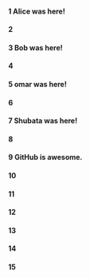 #### 1 Alice was here!
#### 2
#### 3 Bob was here!
#### 4
#### 5 omar was here!
#### 6
#### 7 Shubata was here!
#### 8
#### 9 GitHub is awesome.
#### 10
#### 11
#### 12
#### 13
#### 14
#### 15